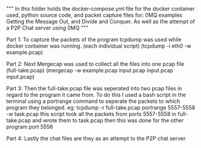 """ In this folder holds the docker-compose.yml file for the docker container used, python source code, and packet capture files for:
0MQ examples Getting the Message Out, and Divide and Conquer. As well as the attempt of a P2P Chat server using 0MQ """

Part 1:
To capture the packets of the program tcpdump was used while docker container was running. (each individual script) (tcpdump -i eth0 -w example.pcap)

Part 2:
Next Mergecap was used to collect all the files into one pcap file (full-take.pcap)  (mergecap -w example.pcap input.pcap input.pcap input.pcap)

Part 3:
Then the full-take.pcap file was seperated into two pcap files in regard to the program it came from. 
    To do this I used a bash script in the terminal using a portrange command to seperate the packets to which program they belonged.
        eg: tcpdump -r full-take.pcap portrange 5557-5558 -w task.pcap
            this script took all the packets from ports 5557-5558 in full-take.pcap and wrote them to task.pcap
        then this was done for the other program port 5556

Part 4:
Lastly the chat files are they as an attempt to the P2P chat server